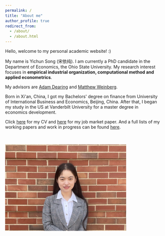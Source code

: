 ```yaml
---
permalink: /
title: "About me"
author_profile: true
redirect_from: 
  - /about/
  - /about.html
---
```



Hello, welcome to my personal academic website! :) 

My name is Yichun Song (宋依纯). I am currently a PhD candidate in the Department of Economics, the Ohio State University. My research interest focuses in <b> empirical industrial organization, computational method and applied econometrics</b>. 

My advisors are [Adam Dearing](https://www.johnson.cornell.edu/faculty-research/faculty/aed237/) and [Matthew Weinberg](https://sites.google.com/site/matthewcweinberg/matthew-weinbergs-website). 

Born in Xi'an, China, I got my Bachelors' degree on finance from University of International Business and Economics, Beijing, China. After that, I began my study in the US at Vanderbilt University for a master degree in economics development. 

Click [here](https://yichun92.github.io/files/My_CV_English.pdf) for my CV and [here](https://yichun92.github.io/files/My_JMP.pdf) for my job market paper. And a full lists of my working papers and work in progress can be found [here](https://yichunsong.com/cv2/). 

<br />
<br />
<img src="https://github.com/Yichun92/Yichun92.github.io/blob/master/images/profile2.png?raw=true" alt="     " width="393" height="280">

